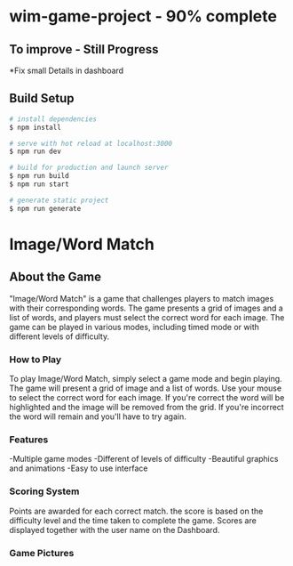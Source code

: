 # wim-game-project - 90% complete

## To improve - Still Progress
*Fix small Details in dashboard


## Build Setup

```bash
# install dependencies
$ npm install

# serve with hot reload at localhost:3000
$ npm run dev

# build for production and launch server
$ npm run build
$ npm run start

# generate static project
$ npm run generate
```
# Image/Word Match

## About the Game

"Image/Word Match" is a game that challenges players to match images with their corresponding words. The game presents a grid of images and a list of words, and players must select the correct word for each image. The game can be played in various modes, including timed mode or with different levels of difficulty.

### How to Play

To play Image/Word Match, simply select a game mode and begin playing. The game will present a grid of image and a list of words. Use your mouse to select the correct word for each image. If you're correct the word will be highlighted and the image will be removed from the grid. If you're incorrect the word will remain and you'll have to try again.

### Features

-Multiple game modes
-Different of levels of difficulty
-Beautiful graphics and animations
-Easy to use interface

### Scoring System

Points are awarded for each correct match. the score is based on the difficulty level and the time taken to complete the game. Scores are displayed together with the user name on the Dashboard.

### Game Pictures
